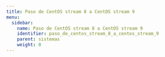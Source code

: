 ```yaml
---
title: Paso de CentOS stream 8 a CentOS stream 9
menu:
  sidebar:
    name: Paso de CentOS stream 8 a CentOS stream 9
    identifier: paso_de_centos_stream_8_a_centos_stream_9
    parent: sistemas
    weight: 0
---
```

